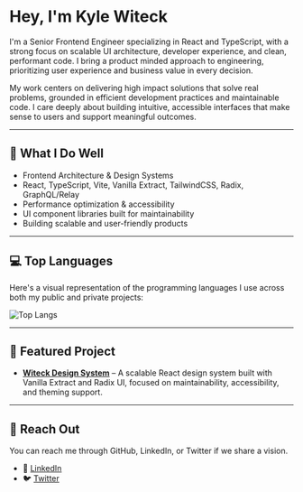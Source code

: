 # Hey, I'm Kyle Witeck

I'm a Senior Frontend Engineer specializing in React and TypeScript, with a strong focus on scalable UI architecture, developer experience, and clean, performant code. I bring a product minded approach to engineering, prioritizing user experience and business value in every decision.

My work centers on delivering high impact solutions that solve real problems, grounded in efficient development practices and maintainable code. I care deeply about building intuitive, accessible interfaces that make sense to users and support meaningful outcomes.

---

## 🧠 What I Do Well

- Frontend Architecture & Design Systems  
- React, TypeScript, Vite, Vanilla Extract, TailwindCSS, Radix, GraphQL/Relay  
- Performance optimization & accessibility  
- UI component libraries built for maintainability  
- Building scalable and user-friendly products  
  
---

## 💻 Top Languages

Here's a visual representation of the programming languages I use across both my public and private projects:

![Top Langs](https://github-readme-stats.vercel.app/api/top-langs/?username=KyleWiteck&layout=pie&theme=tokyonight&hide=html&langs_count=20)

---

## 🔧 Featured Project

- **[Witeck Design System](https://github.com/KyleWiteck/witeck-design-system)** – A scalable React design system built with Vanilla Extract and Radix UI, focused on maintainability, accessibility, and theming support.

---

## 💬 Reach Out

You can reach me through GitHub, LinkedIn, or Twitter if we share a vision.

- 📝 [LinkedIn](https://www.linkedin.com/in/KyleWiteck)  
- 🐦 [Twitter](https://twitter.com/your_twitter_handle)
